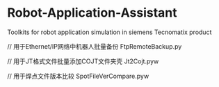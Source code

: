 # Robot-Application-Assistant
Toolkits for robot application simulation in siemens Tecnomatix product

// 用于Ethernet/IP网络中机器人批量备份
FtpRemoteBackup.py

// 用于JT格式文件批量添加COJT文件夹壳
Jt2Cojt.pyw

// 用于焊点文件版本比较
SpotFileVerCompare.pyw
